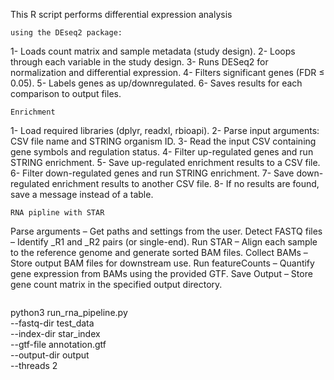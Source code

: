 This R script performs differential expression analysis 

```
using the DEseq2 package:

```
1- Loads count matrix and sample metadata (study design).
2- Loops through each variable in the study design.
3- Runs DESeq2 for normalization and differential expression.
4- Filters significant genes (FDR ≤ 0.05).
5- Labels genes as up/downregulated.
6- Saves results for each comparison to output files.
```
Enrichment 
```
1- Load required libraries (dplyr, readxl, rbioapi).
2- Parse input arguments: CSV file name and STRING organism ID.
3- Read the input CSV containing gene symbols and regulation status.
4- Filter up-regulated genes and run STRING enrichment.
5- Save up-regulated enrichment results to a CSV file.
6- Filter down-regulated genes and run STRING enrichment.
7- Save down-regulated enrichment results to another CSV file.
8- If no results are found, save a message instead of a table.
```
RNA pipline with STAR
```
Parse arguments – Get paths and settings from the user.
Detect FASTQ files – Identify _R1 and _R2 pairs (or single-end).
Run STAR – Align each sample to the reference genome and generate sorted BAM files.
Collect BAMs – Store output BAM files for downstream use.
Run featureCounts – Quantify gene expression from BAMs using the provided GTF.
Save Output – Store gene count matrix in the specified output directory.
```
```
python3 run_rna_pipeline.py \
  --fastq-dir test_data \
  --index-dir star_index \
  --gtf-file annotation.gtf \
  --output-dir output \
  --threads 2
```
